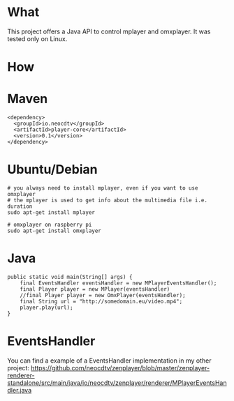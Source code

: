 What
=====
This project offers a Java API to control mplayer and omxplayer. It was tested only on Linux. 

How
=====
Maven
======
    <dependency>
      <groupId>io.neocdtv</groupId>
      <artifactId>player-core</artifactId>
      <version>0.1</version>
    </dependency>
    
Ubuntu/Debian
======
    # you always need to install mplayer, even if you want to use omxplayer
    # the mplayer is used to get info about the multimedia file i.e. duration
    sudo apt-get install mplayer
    
    # omxplayer on raspberry pi 
    sudo apt-get install omxplayer

Java
======
    public static void main(String[] args) {
        final EventsHandler eventsHandler = new MPlayerEventsHandler();
        final Player player = new MPlayer(eventsHandler)
        //final Player player = new OmxPlayer(eventsHandler);
        final String url = "http://somedomain.eu/video.mp4";
        player.play(url);
    }

EventsHandler
======
You can find a example of a EventsHandler implementation in my other project: https://github.com/neocdtv/zenplayer/blob/master/zenplayer-renderer-standalone/src/main/java/io/neocdtv/zenplayer/renderer/MPlayerEventsHandler.java
